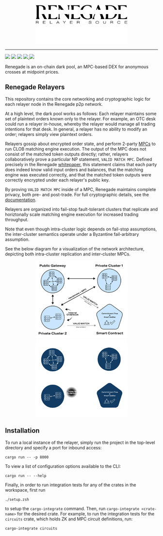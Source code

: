 <div align="center">
  <img
    alt="Renegade Logo"
    width="60%"
    src="./img/logo_light_relayer.svg#gh-light-mode-only"
  />
  <img
    alt="Renegade Logo"
    width="60%"
    src="./img/logo_dark_relayer.svg#gh-dark-mode-only"
  />
</div>

---

<div>
  <img
    src="https://github.com/renegade-fi/renegade/actions/workflows/test.yml/badge.svg"
  />
  <img
    src="https://github.com/renegade-fi/renegade/actions/workflows/clippy.yml/badge.svg"
  />
  <img
    src="https://github.com/renegade-fi/darkpool-relayer/actions/workflows/rustfmt.yml/badge.svg"
  />
  <a href="https://twitter.com/renegade_fi" target="_blank">
    <img src="https://img.shields.io/twitter/follow/renegade_fi?style=social" />
  </a>
  <a href="https://discord.gg/renegade-fi" target="_blank">
    <img src="https://img.shields.io/discord/1032770899675463771?label=Join%20Discord&logo=discord&style=social" />
  </a>
</div>

Renegade is an on-chain dark pool, an MPC-based DEX for anonymous crosses at midpoint prices.

## Renegade Relayers

This repository contains the core networking and cryptographic logic for each
relayer node in the Renegade p2p network.

At a high level, the dark pool works as follows: Each relayer maintains some
set of plaintext orders known only to the relayer. For example, an OTC desk
could run a relayer in-house, whereby the relayer would manage all trading
intentions for that desk. In general, a relayer has no ability to modify an
order; relayers simply view plaintext orders.

Relayers gossip about encrypted order state, and perform 2-party
[MPCs](https://docs.renegade.fi/core-concepts/mpc-explainer) to run CLOB
matching engine execution. The output of the MPC does not consist of the
matched token outputs directly; rather, relayers collaboratively prove a
particular NP statement, `VALID MATCH MPC`. Defined precisely in the Renegade
[whitepaper](https://whitepaper.renegade.fi), this statement claims that each
party does indeed know valid input orders and balances, that the matching
engine was executed correctly, and that the matched token outputs were
correctly encrypted under each relayer's public key.

By proving `VALID MATCH MPC` inside of a MPC, Renegade maintains complete
privacy, both pre- and post-trade. For full cryptographic details, see the
[documentation](https://docs.renegade.fi).

Relayers are organized into fail-stop fault-tolerant clusters that replicate
and horiztonally scale matching engine execution for increased trading
throughput.

Note that even though intra-cluster logic depends on fail-stop assumptions, the
inter-cluster semantics operate under a Byzantine fail-arbitrary assumption.

See the below diagram for a visualization of the network architecture,
depicting both intra-cluster replication and inter-cluster MPCs.

<div align="center">
  <img
    alt="Renegade Network Architecture"
    width="60%"
    src="./img/network_architecture_light.svg#gh-light-mode-only"
  />
  <img
    alt="Renegade Logo"
    width="60%"
    src="./img/network_architecture_dark.svg#gh-dark-mode-only"
  />
</div>


## Installation
To run a local instance of the relayer, simply run the project in the top-level
directory and specify a port for inbound access:
```
cargo run -- -p 8000
```

To view a list of configuration options available to the CLI:
```
cargo run -- --help
```

Finally, in order to run integration tests for any of the crates in the
workspace, first run
```
./setup.zsh
```
to setup the `cargo-integrate` command. Then, run `cargo-integrate
<crate-name>` for the desired crate. For example, to run the integration tests
for the `circuits` crate, which holds ZK and MPC circuit definitions, run:
```
cargo-integrate circuits
```


